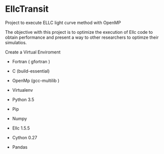 # EllcTransit

Project to execute ELLC light curve method with OpenMP

The objective with this project is to optimize the execution of Ellc code to obtain performance and present a way to other researchers to optimze their simulatios.


Create a Virtual Enviroment

* Fortran ( gfortran )
* C (build-essential)
* OpenMp (gcc-multilib )

* Virtualenv
* Python 3.5
* Pip 
* Numpy
* Ellc 1.5.5
* Cython 0.27
* Pandas 



